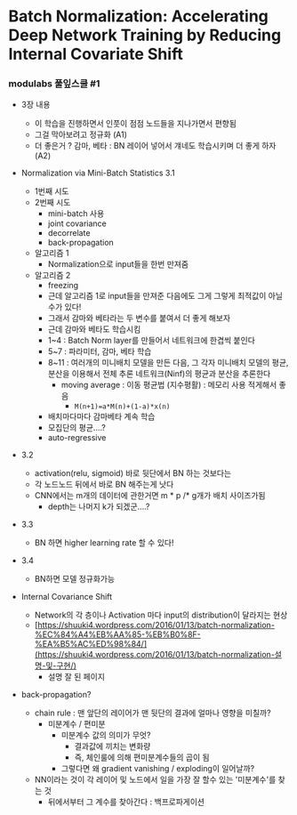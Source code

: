 # Batch Normalization: Accelerating Deep Network Training by Reducing Internal Covariate Shift

### modulabs 풀잎스쿨 #1

- 3장 내용
  - 이 학습을 진행하면서 인풋이 점점 노드들을 지나가면서 편향됨
  - 그걸 막아보려고 정규화 (A1)
  - 더 좋은거 ? 감마, 베타 : BN 레이어 넣어서 걔네도 학습시키며 더 좋게 하자 (A2)

- Normalization via Mini-Batch Statistics 3.1
  - 1번째 시도
  - 2번째 시도
    - mini-batch 사용
    - joint covariance
    - decorrelate
    - back-propagation
  - 알고리즘 1
    - Normalization으로 input들을 한번 만져줌
  - 알고리즘 2
    - freezing
    - 근데 알고리즘 1로 input들을 만져준 다음에도 그게 그렇게 최적값이 아닐 수가 있다!
    - 그래서 감마와 베타라는 두  변수를 붙여서 더 좋게 해보자
    - 근데 감마와 베타도 학습시킴
    - 1~4  : Batch Norm layer를 만들어서 네트워크에 한겹씩 붙인다
    - 5~7 : 파라미터, 감마, 베타 학습
    - 8~11 : 여러개의 미니배치 모델을 만든 다음, 그 각자 미니배치 모델의 평균, 분산을 이용해서 전체 추론 네트워크(Ninf)의 평균과 분산을 추론한다
      - moving average : 이동 평균법 (지수평활) : 메모리 사용 적게해서 좋음
        - `M(n+1)=a*M(n)+(1-a)*x(n)`
    - 배치마다마다 감마베타 계속 학습
    - 모집단의 평균....?
    - auto-regressive
- 3.2
  - activation(relu, sigmoid) 바로 뒷단에서 BN 하는 것보다는
  - 각 노드노드 뒤에서 바로 BN 해주는게 낫다
  - CNN에서는 m개의 데이터에 관한거면 m * p /* g개가 배치 사이즈가됨
    - depth는 나머지 k가 되겠군....?
- 3.3
  - BN 하면 higher learning rate 할 수 있다!
- 3.4
  - BN하면 모델 정규화가능
- Internal Covariance Shift
  - Network의 각 층이나 Activation 마다 input의 distribution이 달라지는 현상
  - [https://shuuki4.wordpress.com/2016/01/13/batch-normalization-%EC%84%A4%EB%AA%85-%EB%B0%8F-%EA%B5%AC%ED%98%84/](https://shuuki4.wordpress.com/2016/01/13/batch-normalization-설명-및-구현/)
    - 설명 잘 된 페이지
- back-propagation?
  - chain rule : 맨 앞단의 레이어가 맨 뒷단의 결과에 얼마나 영향을 미칠까?
    - 미분계수 / 편미분
      - 미분계수 값의 의미가 무엇?
        - 결과값에 끼치는 변화량
        - 즉, 체인룰에 의해 편미분계수들의 곱이 됨
      - 그렇다면 왜 gradient vanishing / exploding이 일어날까?
  - NN이라는 것이 각 레이어 및 노드에서 일을 가장 잘 할수 있는 '미분계수'를 찾는 것
    - 뒤에서부터 그 계수를 찾아간다 : 백프로파게이션